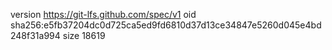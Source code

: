 version https://git-lfs.github.com/spec/v1
oid sha256:e5fb37204dc0d725ca5ed9fd6810d37d13ce34847e5260d045e4bd248f31a994
size 18619
